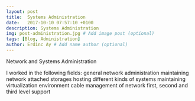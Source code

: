 ```yaml
---
layout: post
title:  Systems Administration
date:   2017-10-10 07:57:10 +0100
description: Systems Administration
img: post-administration.jpg # Add image post (optional)
tags: [Blog, Administration]
author: Erdinc Ay # Add name author (optional)
---
```

Network and Systems Administration

I worked in the following fields:
general network administration 
maintaining network attached storages
hosting different kinds of systems
maintaining virtualization environment
cable management of network
first, second and third level support